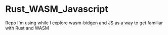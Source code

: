 # Rust_WASM_Javascript
Repo I'm using while I explore wasm-bidgen and JS as a way to get familiar with Rust and WASM
